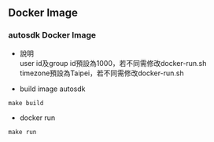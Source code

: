 ## Docker Image

### autosdk Docker Image

- 說明  
user id及group id預設為1000，若不同需修改docker-run.sh  
timezone預設為Taipei，若不同需修改docker-run.sh  

- build image autosdk  
```
make build
```

- docker run  
```
make run
```
